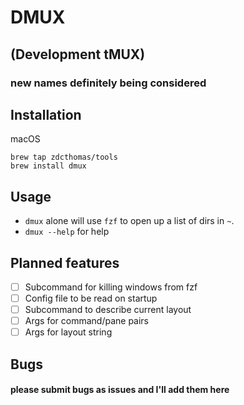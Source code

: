 # DMUX
## (Development tMUX)
### new names definitely being considered

## Installation 
macOS 
```
brew tap zdcthomas/tools
brew install dmux
```

## Usage
* `dmux` alone will use `fzf` to open up a list of dirs in `~`.
* `dmux --help` for help

## Planned features
- [ ] Subcommand for killing windows from fzf
- [ ] Config file to be read on startup
- [ ] Subcommand to describe current layout
- [ ] Args for command/pane pairs
- [ ] Args for layout string

## Bugs
#### please submit bugs as issues and I'll add them here
